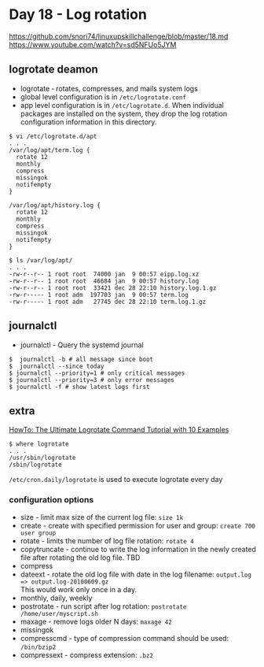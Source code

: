 # Day 18 - Log rotation

https://github.com/snori74/linuxupskillchallenge/blob/master/18.md  
https://www.youtube.com/watch?v=sd5NFUo5JYM

## logrotate deamon

- logrotate ‐ rotates, compresses, and mails system logs
- global level configuration is in `/etc/logrotate.conf`
- app level configuration is in `/etc/logrotate.d`. When individual packages are installed on the system, they drop the log rotation configuration information in this directory.

```shell
$ vi /etc/logrotate.d/apt
. . .
/var/log/apt/term.log {
  rotate 12
  monthly
  compress
  missingok
  notifempty
}

/var/log/apt/history.log {
  rotate 12
  monthly
  compress
  missingok
  notifempty
}
```

```shell
$ ls /var/log/apt/
. . .
-rw-r--r-- 1 root root  74000 jan  9 00:57 eipp.log.xz
-rw-r--r-- 1 root root  46684 jan  9 00:57 history.log
-rw-r--r-- 1 root root  33421 dec 28 22:10 history.log.1.gz
-rw-r----- 1 root adm  197703 jan  9 00:57 term.log
-rw-r----- 1 root adm   27745 dec 28 22:10 term.log.1.gz

```

## journalctl

- journalctl - Query the systemd journal

```shell
$  journalctl -b # all message since boot
$  journalctl --since today
$ journalctl --priority=1 # only critical messages
$ journalctl --priority=3 # only error messages
$ journalctl -f # show latest logs first

```

## extra

[HowTo: The Ultimate Logrotate Command Tutorial with 10 Examples](https://www.thegeekstuff.com/2010/07/logrotate-examples/)

```shell
$ where logrotate
. . .
/usr/sbin/logrotate
/sbin/logrotate
```

`/etc/cron.daily/logrotate` is used to execute logrotate every day

### configuration options

- size - limit max size of the current log file: `size 1k`
- create - create with specified permission for user and group: `create 700 user group`
- rotate - limits the number of log file rotation: `rotate 4`
- copytruncate - continue to write the log information in the newly created file after rotating the old log file. TBD
- compress
- dateext - rotate the old log file with date in the log filename: `output.log => output.log-20100609.gz`  
   This would work only once in a day.
- monthly, daily, weekly
- postrotate - run script after log rotation: `postrotate /home/user/myscript.sh`
- maxage - remove logs older N days: `maxage 42`
- missingok
- compresscmd - type of compression command should be used: `/bin/bzip2`
- compressext - compress extension: `.bz2`
